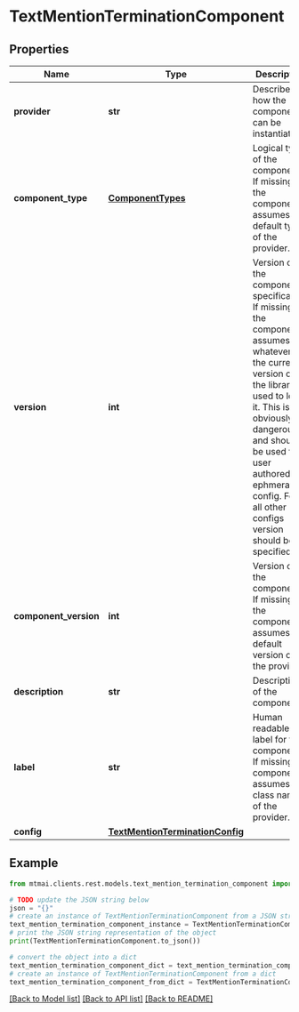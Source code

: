 # TextMentionTerminationComponent


## Properties

Name | Type | Description | Notes
------------ | ------------- | ------------- | -------------
**provider** | **str** | Describes how the component can be instantiated. | 
**component_type** | [**ComponentTypes**](ComponentTypes.md) | Logical type of the component. If missing, the component assumes the default type of the provider. | 
**version** | **int** | Version of the component specification. If missing, the component assumes whatever is the current version of the library used to load it. This is obviously dangerous and should be used for user authored ephmeral config. For all other configs version should be specified. | [optional] 
**component_version** | **int** | Version of the component. If missing, the component assumes the default version of the provider. | [optional] 
**description** | **str** | Description of the component. | [optional] 
**label** | **str** | Human readable label for the component. If missing the component assumes the class name of the provider. | [optional] 
**config** | [**TextMentionTerminationConfig**](TextMentionTerminationConfig.md) |  | 

## Example

```python
from mtmai.clients.rest.models.text_mention_termination_component import TextMentionTerminationComponent

# TODO update the JSON string below
json = "{}"
# create an instance of TextMentionTerminationComponent from a JSON string
text_mention_termination_component_instance = TextMentionTerminationComponent.from_json(json)
# print the JSON string representation of the object
print(TextMentionTerminationComponent.to_json())

# convert the object into a dict
text_mention_termination_component_dict = text_mention_termination_component_instance.to_dict()
# create an instance of TextMentionTerminationComponent from a dict
text_mention_termination_component_from_dict = TextMentionTerminationComponent.from_dict(text_mention_termination_component_dict)
```
[[Back to Model list]](../README.md#documentation-for-models) [[Back to API list]](../README.md#documentation-for-api-endpoints) [[Back to README]](../README.md)


